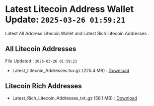 # Latest Litecoin Address Wallet Update: `2025-03-26 01:59:21`

Latest All Address Litecoin Wallet and Latest Rich Litecoin Addresses .

## All Litecoin Addresses

File Updated : `2025-03-26 01:59:21`

- Latest_Litecoin_Addresses.tsv.gz (225.4 MB) : [Download](https://github.com/Pymmdrza/Rich-Address-Wallet/releases/tag/Litecoin)

## Litecoin Rich Addresses

- Latest_Rich_Litecoin_Addresses_txt_gz (58.1 MB) : [Download](https://github.com/Pymmdrza/Rich-Address-Wallet/releases/tag/Litecoin)
